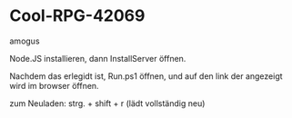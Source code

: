 # Cool-RPG-42069
amogus

Node.JS installieren, dann InstallServer öffnen.

Nachdem das erlegidt ist, Run.ps1 öffnen, und auf den link der angezeigt wird 
im browser öffnen.

zum Neuladen: strg. + shift + r (lädt vollständig neu)
